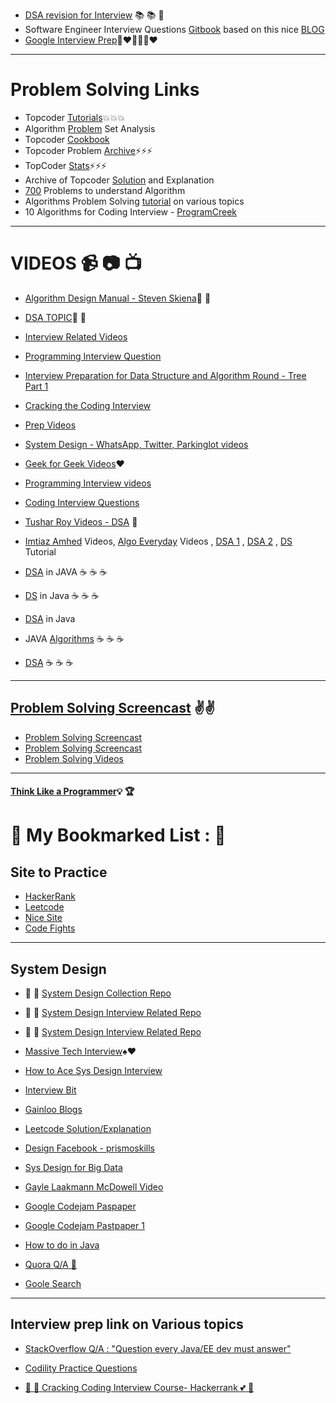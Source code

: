 * [DSA revision for Interview](http://www.columbia.edu/~jxz2101/#12) :books: :books: :book: 
* Software Engineer Interview Questions [Gitbook](https://orrsella.gitbooks.io/soft-eng-interview-prep/content/) based on this nice [BLOG](https://orrsella.com/2016/05/14/preparing-for-a-facebook-google-software-engineer-interview/)
* [Google Interview Prep](http://blog.gainlo.co/index.php/category/google-interview-preparation/):blue_heart::heart::yellow_heart::blue_heart::green_heart::heart:
---
# Problem Solving Links
* Topcoder [Tutorials](https://www.topcoder.com/community/data-science/data-science-tutorials/):boom::boom::boom:
* Algorithm [Problem](https://apps.topcoder.com/wiki/display/tc/Algorithm+Problem+Set+Analysis) Set Analysis
* Topcoder [Cookbook](https://apps.topcoder.com/forums/?module=Category&categoryID=4532)
* Topcoder Problem [Archive](https://community.topcoder.com/tc?module=ProblemArchive&sr=&er=&sc=&sd=&class=&cat=Search&div1l=&div2l=&mind1s=&mind2s=&maxd1s=&maxd2s=&wr=):zap::zap::zap:
* TopCoder [Stats](https://community.topcoder.com/stat?c=last_match):zap::zap::zap:
* Archive of Topcoder [Solution](http://web.eecs.utk.edu/~plank/topcoder-writeups/) and Explanation
* [700](http://praveendhinwacoding.blogspot.in/2013/06/700-problems-to-understand-you-complete.html) Problems to understand Algorithm
* Algorithms Problem Solving [tutorial](http://algorithms.tutorialhorizon.com/) on various topics
* 10 Algorithms for Coding Interview - [ProgramCreek](https://www.programcreek.com/2012/11/top-10-algorithms-for-coding-interview/)

---
# VIDEOS :video_camera: :camera: :tv: 
* [Algorithm Design Manual - Steven Skiena](https://www.youtube.com/playlist?list=PLOtl7M3yp-DV69F32zdK7YJcNXpTunF2b):bookmark: :book: 
* [DSA TOPIC](https://www.youtube.com/channel/UCmY63R8Xn20c6uIzcGgmI9A):cop: :metal: 
* [Interview Related Videos](https://www.youtube.com/channel/UCZSfwNcYIpqO8B9wnBg4HWA)
* [Programming Interview Question](https://www.youtube.com/playlist?list=PLamzFoFxwoNjPfxzaWqs7cZGsPYy0x_gI)
* [Interview Preparation for Data Structure and Algorithm Round - Tree Part 1](https://www.youtube.com/watch?v=TpMmcEwW524&t=1793s)
* [Cracking the Coding Interview](https://www.youtube.com/watch?v=4NIb9l3imAo&t=42s)
* [Prep Videos](https://www.youtube.com/channel/UCxX9wt5FWQUAAz4UrysqK9A/videos)
* [System Design - WhatsApp, Twitter, Parkinglot videos](https://www.youtube.com/channel/UC-vYrOAmtrx9sBzJAf3x_xw/videos)
* [Geek for Geek Videos](https://www.youtube.com/watch?v=il_t1WVLNxk&list=PLqM7alHXFySGqCvcwfqqMrteqWukz9ZoE):hearts: 
* [Programming Interview videos](https://www.youtube.com/user/mycodeschool/videos)
* [Coding Interview Questions](https://www.youtube.com/playlist?list=PLNmW52ef0uwsjnM06LweaYEZr-wjPKBnj)
* [Tushar Roy Videos - DSA](https://www.youtube.com/user/tusharroy2525)  :wave:


* [Imtiaz Amhed](https://www.youtube.com/channel/UCu4mLxrAkMEcjK9N1yJOxyA/videos) Videos, [Algo Everyday](https://www.youtube.com/user/vivekanandkhyade/videos) Videos , [DSA 1](https://www.youtube.com/playlist?list=PLkGAai-LjzyO6ceCuzRP7uJUEFl5oDYrf) , [DSA 2](https://www.youtube.com/playlist?list=PLkGAai-LjzyNg7SsHWA7QzdRSYX1Kt39T) , [DS](https://www.youtube.com/playlist?list=PLVlQHNRLflP_OxF1QJoGBwH_TnZszHR_j) Tutorial

* [DSA](https://www.youtube.com/playlist?list=PLpPXw4zFa0uKKhaSz87IowJnOTzh9tiBk) in JAVA :coffee: :coffee: :coffee:
* [DS](https://www.youtube.com/playlist?list=PLJNHMXKkK6-iwEPDDt0mayHlNDqIpoS6M) in Java :coffee: :coffee: :coffee:
* [DSA](https://www.youtube.com/playlist?list=PL6Zs6LgrJj3tDXv8a_elC6eT_4R5gfX4d) in Java
* JAVA [Algorithms](https://www.youtube.com/playlist?list=PLGLfVvz_LVvReUrWr94U-ZMgjYTQ538nT) :coffee: :coffee: :coffee:
* [DSA](https://www.youtube.com/playlist?list=PLs8TmeZHJEeF2UMA8KCI6g0BMDrVUgB0r) :coffee: :coffee: :coffee:


---
## [Problem Solving Screencast](https://www.youtube.com/user/petrmitrichev/videos) :v::v:
* [Problem Solving Screencast](https://www.youtube.com/channel/UCjlLfxSPkYluCDetlwbLpjQ)
* [Problem Solving Screencast](https://www.youtube.com/user/Endagorion/videos)
* [Problem Solving Videos](https://www.youtube.com/channel/UC5sUXTFSRkZSCcGGxE7LQDQ/videos)


---

#### [Think Like a Programmer](https://www.youtube.com/playlist?list=PLKQ5LYb497AZIZe9dBWy8GwLluVaMQVj0):bulb: :trophy:

# :thought_balloon: My Bookmarked List : :thought_balloon:

## Site to Practice

* [HackerRank](https://www.hackerrank.com/)
* [Leetcode](https://leetcode.com/)
* [Nice Site](http://n00tc0d3r.blogspot.com/)
* [Code Fights](https://codefights.com/)

--- 


## System Design 

* :pushpin: :paperclip: [System Design Collection Repo](https://github.com/donnemartin/system-design-primer)
* :pushpin: :paperclip: [System Design Interview Related Repo](https://github.com/checkcheckzz/system-design-interview)
* :pushpin: :paperclip: [System Design Interview Related Repo](https://github.com/shashank88/system_design)

* [Massive Tech Interview](http://massivetechinterview.blogspot.com/2015/06/algorithm-how-to-count-number-of.html):spades::hearts:

* [How to Ace Sys Design Interview](https://www.palantir.com/how-to-ace-a-systems-design-interview/)

* [Interview Bit](https://www.interviewbit.com/courses/system-design/topics/storage-scalability/)

* [Gainloo Blogs](http://blog.gainlo.co/index.php/category/system-design-interview-questions/)

* [Leetcode Solution/Explanation](http://www.learn4master.com/data-structures/hashtable/leetcode-lru-cache-solution-in-java)

* [Design Facebook - prismoskills](http://prismoskills.appspot.com/lessons/System_Design_and_Big_Data/Chapter_08_-_Designing_Facebook.jsp)

* [Sys Design for Big Data](http://n00tc0d3r.blogspot.com/2013/09/big-data-consistent-hashing.html)

* [Gayle Laakmann McDowell Video](https://www.youtube.com/results?search_query=Gayle+Laakmann+McDowell)

* [Google Codejam Paspaper](https://code.google.com/codejam/contests.html)

* [Google Codejam Pastpaper 1](https://code.google.com/codejam/contest/7234486/dashboard)

* [How to do in Java](http://howtodoinjava.com/java-best-practices/)

* [Quora Q/A :speech_balloon:](https://www.quora.com/Which-are-the-frequently-asked-interview-questions-for-Java-Engineers)

* [Goole Search](https://www.google.com/webhp?sourceid=chrome-instant&ion=1&espv=2&ie=UTF-8#q=system%20design%20interview%20questions)



--- 

## Interview prep link on Various topics

* [StackOverflow Q/A : "Question every Java/EE dev must answer"](http://stackoverflow.com/questions/2114212/questions-every-good-java-java-ee-developer-should-be-able-to-answer)
* [Codility Practice Questions](https://codility.com/programmers/lessons/1-iterations/)

* [:angel: :sparkling_heart: Cracking Coding Interview Course- Hackerrank :two_hearts:  :purple_heart:](https://www.hackerrank.com/domains/tutorials/cracking-the-coding-interview)
